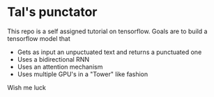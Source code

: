 # Tal's punctator
This repo is a self assigned tutorial on tensorflow. Goals are to build a tensorflow model that
* Gets as input an unpuctuated text and returns a punctuated one
* Uses a bidirectional RNN
* Uses an attention mechanism
* Uses multiple GPU's in a "Tower" like fashion

Wish me luck 